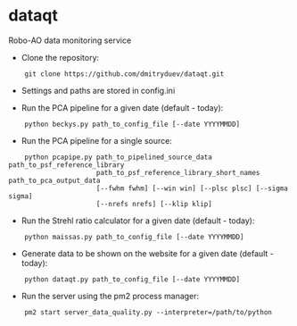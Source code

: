 # dataqt
Robo-AO data monitoring service

- Clone the repository:

```
	git clone https://github.com/dmitryduev/dataqt.git
```

- Settings and paths are stored in config.ini

- Run the PCA pipeline for a given date (default - today):

```
	python beckys.py path_to_config_file [--date YYYYMMDD]
```

- Run the PCA pipeline for a single source:

```
	python pcapipe.py path_to_pipelined_source_data path_to_psf_reference_library
                      path_to_psf_reference_library_short_names path_to_pca_output_data 
                      [--fwhm fwhm] [--win win] [--plsc plsc] [--sigma sigma]
                      [--nrefs nrefs] [--klip klip]
```

- Run the Strehl ratio calculator for a given date (default - today):

```
	python maissas.py path_to_config_file [--date YYYYMMDD]
```

- Generate data to be shown on the website for a given date (default - today):

```
	python dataqt.py path_to_config_file [--date YYYYMMDD]
```

- Run the server using the pm2 process manager:

```
	pm2 start server_data_quality.py --interpreter=/path/to/python
```

